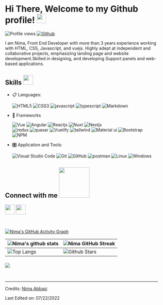 <h1> Hi There, Welcome to my Github profile! <img src = "https://raw.githubusercontent.com/MartinHeinz/MartinHeinz/master/wave.gif" width = 30px> </h1>
<p align='center'>
</p>


![Profile views](https://visitor-badge.glitch.me/badge?page_id=n1ma17)
[![Github](https://img.shields.io/github/followers/n1ma17?label=Follow&style=social)](https://github.com/n1ma17)


<p> 
I am Nima, Front End Developer with more than 3 years experience working with HTML, CSS, Javascript, and vuejs. Highly adept at independent and collaborative projects, emphasizing landing page and website development.Skilled in designing, and developing Support panels and web-based applications.
</p>

<h2> Skills <img src = "https://media2.giphy.com/media/QssGEmpkyEOhBCb7e1/giphy.gif?cid=ecf05e47a0n3gi1bfqntqmob8g9aid1oyj2wr3ds3mg700bl&rid=giphy.gif" width = 32px> </h2>
    
    
<p align="center">

- 📋 Languages: 
    
    ![HTML5](https://img.shields.io/badge/html5-%23E34F26.svg?style=for-the-badge&logo=html5&logoColor=white)
    ![CSS3](https://img.shields.io/badge/css3-%231572B6.svg?style=for-the-badge&logo=css3&logoColor=white)
    ![javascript](https://img.shields.io/badge/javascript%20-%23323330.svg?&style=for-the-badge&logo=javascript&logoColor=%23F7DF1E)
    ![typescript](https://img.shields.io/badge/TypeScript-007ACC?style=for-the-badge&logo=typescript&logoColor=white)
    ![Markdown](https://img.shields.io/badge/markdown-%23000000.svg?style=for-the-badge&logo=markdown&logoColor=white)
   
    
- 🎨 Frameworks

   ![Vue](https://img.shields.io/badge/Vue.js-35495E?style=for-the-badge&logo=vuedotjs&logoColor=4FC08D)
   ![Angular](https://img.shields.io/badge/Angular-DD0031?style=for-the-badge&logo=angular&logoColor=FFF)
   ![Reactjs](https://img.shields.io/badge/react%20-%2320232a.svg?&style=for-the-badge&logo=react&logoColor=%2361DAFB)
   ![Nuxt](https://img.shields.io/badge/Nuxt-00DC82?style=for-the-badge&logo=nuxt.js&logoColor=FFF)
   ![Nextjs](https://img.shields.io/badge/next.js-000000?style=for-the-badge&logo=nextdotjs&logoColor=white)
   <br>
   ![redux](https://img.shields.io/badge/Redux-593D88?style=for-the-badge&logo=redux&logoColor=white)
   ![quasar](https://img.shields.io/badge/Quasar-000?style=for-the-badge&logo=quasar&logoColor=00B4FF)
   ![Vuetify](https://img.shields.io/badge/vuetify%20-0CC1F3?style=for-the-badge&logo=vuetify&logoColor=white)
   ![tailwind](https://img.shields.io/badge/Tailwind_CSS-38B2AC?style=for-the-badge&logo=tailwind-css&logoColor=white)
   ![Material ui](https://img.shields.io/badge/Material%20UI-007FFF?style=for-the-badge&logo=mui&logoColor=white)
   ![Bootstrap](https://img.shields.io/badge/bootstrap%20-%23563D7C.svg?&style=for-the-badge&logo=bootstrap&logoColor=white)
   ![NPM](https://img.shields.io/badge/npm-CB3837?style=for-the-badge&logo=npm&logoColor=white)
    
    
- 🎛️ Application and Tools:

    ![Visual Studio Code](https://img.shields.io/badge/Visual%20Studio%20Code-0078d7.svg?style=for-the-badge&logo=visual-studio-code&logoColor=white)
    ![Git](https://img.shields.io/badge/git-%23F05033.svg?style=for-the-badge&logo=git&logoColor=white)
    ![GitHub](https://img.shields.io/badge/github-%23121011.svg?style=for-the-badge&logo=github&logoColor=white)
    ![postman](https://img.shields.io/badge/Postman-FF6C37?style=for-the-badge&logo=Postman&logoColor=white)
    ![Linux](https://img.shields.io/badge/Linux-FCC624?style=for-the-badge&logo=linux&logoColor=black)
    ![Windows](https://img.shields.io/badge/Windows-0078D6?style=for-the-badge&logo=windows&logoColor=white)

    
</p>


<h2> Connect with me <img src='https://raw.githubusercontent.com/ShahriarShafin/ShahriarShafin/main/Assets/handshake.gif' width="100px"> </h2>
<a href = 'https://www.linkedin.com/in/nima-abbasi'> <img width = '32px' align= 'center' src="https://raw.githubusercontent.com/rahulbanerjee26/githubAboutMeGenerator/main/icons/linked-in-alt.svg"/></a> 
<a href = 'https://www.github.com/n1ma17'> <img width = '32px' align= 'center' src="https://raw.githubusercontent.com/rahulbanerjee26/githubAboutMeGenerator/main/icons/github.svg"/></a>
  
<br>
<br>
  <br>
  
[![Nima's GitHub Activity Graph](https://activity-graph.herokuapp.com/graph?username=n1ma17&theme=tokyonight)](https://git.io/praveenscience)

| ![Nima's github stats](https://github-readme-stats.vercel.app/api?username=n1ma17&show_icons=true&theme=tokyonight) | ![Nima GitHub Streak](https://github-readme-streak-stats.herokuapp.com/?user=n1ma17&theme=tokyonight) |
| --- | --- |
| ![Top Langs](https://github-readme-stats.vercel.app/api/top-langs/?username=n1ma17&theme=tokyonight) | ![Github Stars](https://github-readme-stats.vercel.app/api?username=n1ma17&show_icons=true&locale=en&count_private=true&hide_rank=true&custom_title=My%20GitHub%20Stats&disable_animations=true&theme=tokyonight) |

###
![](https://quotes-github-readme.vercel.app/api?type=horizontal&theme=merko)

<br>


-----
Credits: [Nima Abbasi](https://github.com/n1ma17)

Last Edited on: 07/22/2022
